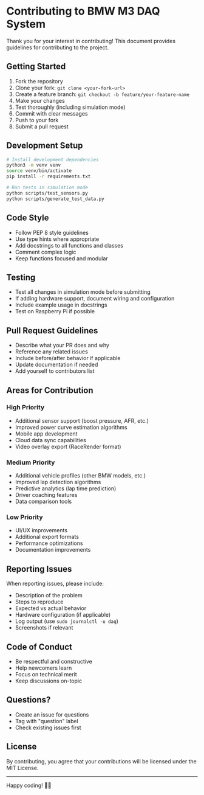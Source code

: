 # Contributing to BMW M3 DAQ System

Thank you for your interest in contributing! This document provides guidelines for contributing to the project.

## Getting Started

1. Fork the repository
2. Clone your fork: `git clone <your-fork-url>`
3. Create a feature branch: `git checkout -b feature/your-feature-name`
4. Make your changes
5. Test thoroughly (including simulation mode)
6. Commit with clear messages
7. Push to your fork
8. Submit a pull request

## Development Setup

```bash
# Install development dependencies
python3 -m venv venv
source venv/bin/activate
pip install -r requirements.txt

# Run tests in simulation mode
python scripts/test_sensors.py
python scripts/generate_test_data.py
```

## Code Style

- Follow PEP 8 style guidelines
- Use type hints where appropriate
- Add docstrings to all functions and classes
- Comment complex logic
- Keep functions focused and modular

## Testing

- Test all changes in simulation mode before submitting
- If adding hardware support, document wiring and configuration
- Include example usage in docstrings
- Test on Raspberry Pi if possible

## Pull Request Guidelines

- Describe what your PR does and why
- Reference any related issues
- Include before/after behavior if applicable
- Update documentation if needed
- Add yourself to contributors list

## Areas for Contribution

### High Priority
- Additional sensor support (boost pressure, AFR, etc.)
- Improved power curve estimation algorithms
- Mobile app development
- Cloud data sync capabilities
- Video overlay export (RaceRender format)

### Medium Priority
- Additional vehicle profiles (other BMW models, etc.)
- Improved lap detection algorithms
- Predictive analytics (lap time prediction)
- Driver coaching features
- Data comparison tools

### Low Priority
- UI/UX improvements
- Additional export formats
- Performance optimizations
- Documentation improvements

## Reporting Issues

When reporting issues, please include:
- Description of the problem
- Steps to reproduce
- Expected vs actual behavior
- Hardware configuration (if applicable)
- Log output (use `sudo journalctl -u daq`)
- Screenshots if relevant

## Code of Conduct

- Be respectful and constructive
- Help newcomers learn
- Focus on technical merit
- Keep discussions on-topic

## Questions?

- Create an issue for questions
- Tag with "question" label
- Check existing issues first

## License

By contributing, you agree that your contributions will be licensed under the MIT License.

---

Happy coding! 🚗💨
